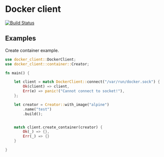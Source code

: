 # Docker client

[![Build Status](https://travis-ci.org/tuplecats/docker-client.svg?branch=0.1.0-alpha1)](https://travis-ci.org/tuplecats/docker-client)

## Examples
Create container example.

```rust
use docker_client::DockerClient;
use docker_client::container::Creator;

fn main() {

    let client = match DockerClient::connect("/var/run/docker.sock") {
        Ok(client) => client,
        Err(e) => panic!("Cannot connect to socket!"),
    };

    let creator = Creator::with_image("alpine")
        .name("test")
        .build();


    match client.create_container(creator) {
        Ok(_) => {},
        Err(_) => {}
    }

}
```